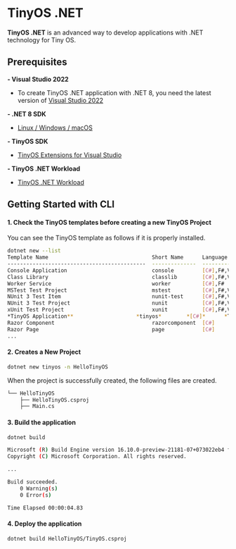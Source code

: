 # TinyOS .NET

<b>TinyOS .NET</b> is an advanced way to develop applications with .NET technology for Tiny OS.

## Prerequisites

**- Visual Studio 2022**
  * To create TinyOS .NET application with .NET 8, you need the latest version of [Visual Studio 2022](https://visualstudio.microsoft.com/)


**- .NET 8 SDK**
  * [Linux / Windows / macOS](https://dotnet.microsoft.com/download/dotnet/8.0)
  

**- TinyOS SDK**
  * [TinyOS Extensions for Visual Studio](https://marketplace.visualstudio.com/items?itemName=tinyos-extensions-visual-studio)

**- TinyOS .NET Workload**
  * [TinyOS .NET Workload]()

## Getting Started with CLI

#### 1. Check the TinyOS templates before creating a new TinyOS Project
You can see the TinyOS template as follows if it is properly installed.
```sh
dotnet new --list
Template Name                                 Short Name      Language    Tags                  
--------------------------------------------  --------------  ----------  ----------------------
Console Application                           console         [C#],F#,VB  Common/Console        
Class Library                                 classlib        [C#],F#,VB  Common/Library        
Worker Service                                worker          [C#],F#     Common/Worker/Web     
MSTest Test Project                           mstest          [C#],F#,VB  Test/MSTest           
NUnit 3 Test Item                             nunit-test      [C#],F#,VB  Test/NUnit            
NUnit 3 Test Project                          nunit           [C#],F#,VB  Test/NUnit            
xUnit Test Project                            xunit           [C#],F#,VB  Test/xUnit            
*TinyOS Application**                    *tinyos*        *[C#]*      *TinyOS/Console*
Razor Component                               razorcomponent  [C#]        Web/ASP.NET           
Razor Page                                    page            [C#]        Web/ASP.NET           
...

```  

#### 2. Creates a New Project
```sh
dotnet new tinyos -n HelloTinyOS
```
When the project is successfully created, the following files are created.
```sh
└── HelloTinyOS
    ├── HelloTinyOS.csproj
    ├── Main.cs
```

#### 3. Build the application
```sh
dotnet build 
```

```sh
Microsoft (R) Build Engine version 16.10.0-preview-21181-07+073022eb4 for .NET
Copyright (C) Microsoft Corporation. All rights reserved.

... 

Build succeeded.
    0 Warning(s)
    0 Error(s)

Time Elapsed 00:00:04.83
```

#### 4. Deploy the application 
```sh
dotnet build HelloTinyOS/TinyOS.csproj
```